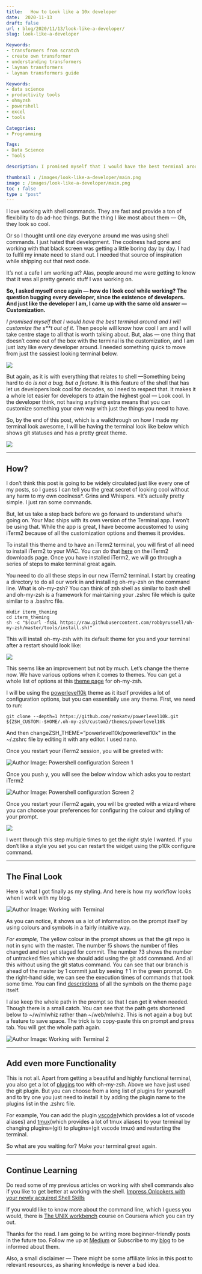 ```yaml
---
title:   How to Look like a 10x developer
date:  2020-11-13
draft: false
url : blog/2020/11/13/look-like-a-developer/
slug: look-like-a-developer

Keywords:
- transformers from scratch
- create own transformer
- understanding transformers
- layman transformers
- layman transformers guide

Keywords:
- data science
- productivity tools
- ohmyzsh
- powershell
- excel
- tools

Categories:
- Programming

Tags:
- Data Science
- Tools

description: I promised myself that I would have the best terminal around and I will customize the shit out of it. Then people will know how cool I am and I will take centre stage to all that is worth talking about. But, alas — one thing that doesn’t come out of the box with the terminal is the customization, and I am just lazy like every developer around. I needed something quick to move from just the sassiest looking terminal below

thumbnail : /images/look-like-a-developer/main.png
image : /images/look-like-a-developer/main.png
toc : false
type : "post"
---
```



I love working with shell commands. They are fast and provide a ton of flexibility to do ad-hoc things. But the thing I like most about them — Oh, they look so cool.

Or so I thought until one day everyone around me was using shell commands. I just hated that development. The coolness had gone and working with that black screen was getting a little boring day by day. I had to fulfil my innate need to stand out. I needed that source of inspiration while shipping out that next code.

It’s not a cafe I am working at? Alas, people around me were getting to know that it was all pretty generic stuff I was working on.

**So, I asked myself once again — how do I look cool while working? **The question bugging every developer, since the existence of developers. And just like the developer I am, I came up with the same old answer —** Customization.**

*I promised myself that I would have the best terminal around and I will customize the s**t out of it*. Then people will know how cool I am and I will take centre stage to all that is worth talking about. But, alas — one thing that doesn’t come out of the box with the terminal is the customization, and I am just lazy like every developer around. I needed something quick to move from just the sassiest looking terminal below.

![](/images/look-like-a-developer/0.png)

But again, as it is with everything that relates to shell —Something being hard to do *is not a bug, but a feature*. It is this feature of the shell that has let us developers look cool for decades, so I need to respect that. It makes it a whole lot easier for developers to attain the highest goal — Look cool. In the developer think, not having anything extra means that you can customize something your own way with just the things you need to have.

So, by the end of this post, which is a walkthrough on how I made my terminal look awesome, I will be having the terminal look like below which shows git statuses and has a pretty great theme.

![](/images/look-like-a-developer/1.png)

---
## How?

I don’t think this post is going to be widely circulated just like every one of my posts, so I guess I can tell you the great secret of looking cool without any harm to my own coolness*. Grins and Whispers. *It’s actually pretty simple. I just ran some commands.

But, let us take a step back before we go forward to understand what’s going on. Your Mac ships with its own version of the Terminal app. I won’t be using that. While the app is great, I have become accustomed to using iTerm2 because of all the customization options and themes it provides.

To install this theme and to have an iTerm2 terminal, you will first of all need to install iTerm2 to your MAC. You can do that [here](https://www.iterm2.com/downloads.html) on the iTerm2 downloads page. Once you have installed iTerm2, we will go through a series of steps to make terminal great again.

You need to do all these steps in our new iTerm2 terminal. I start by creating a directory to do all our work in and installing oh-my-zsh on the command line. What is oh-my-zsh? You can think of zsh shell as similar to bash shell and oh-my-zsh is a framework for maintaining your .zshrc file which is quite similar to a .bashrc file.

    mkdir iterm_theming
    cd iterm_theming
    sh -c "$(curl -fsSL https://raw.githubusercontent.com/robbyrussell/oh-my-zsh/master/tools/install.sh)"

This will install oh-my-zsh with its default theme for you and your terminal after a restart should look like:

![](/images/look-like-a-developer/2.png)

This seems like an improvement but not by much. Let’s change the theme now. We have various options when it comes to themes. You can get a whole list of options at this [theme page](https://github.com/ohmyzsh/ohmyzsh/wiki/Themes) for oh-my-zsh.

I will be using the [powerlevel10k](https://github.com/romkatv/powerlevel10k) theme as it itself provides a lot of configuration options, but you can essentially use any theme. First, we need to run:

    git clone --depth=1 https://github.com/romkatv/powerlevel10k.git ${ZSH_CUSTOM:-$HOME/.oh-my-zsh/custom}/themes/powerlevel10k

And then changeZSH_THEME=”powerlevel10k/powerlevel10k" in the ~/.zshrc file by editing it with any editor. I used nano.

Once you restart your iTerm2 session, you will be greeted with:

![Author Image: Powershell configuration Screen 1](/images/look-like-a-developer/3.png "Author Image: Powershell configuration Screen 1")

Once you push y, you will see the below window which asks you to restart iTerm2

![Author Image: Powershell configuration Screen 2](/images/look-like-a-developer/4.png "Author Image: Powershell configuration Screen 2")

Once you restart your iTerm2 again, you will be greeted with a wizard where you can choose your preferences for configuring the colour and styling of your prompt.

![](/images/look-like-a-developer/5.gif)

I went through this step multiple times to get the right style I wanted. If you don’t like a style you set you can restart the widget using the p10k configure command.

---
## The Final Look

Here is what I got finally as my styling. And here is how my workflow looks when I work with my blog.

![Author Image: Working with Terminal](/images/look-like-a-developer/6.png "Author Image: Working with Terminal")

As you can notice, it shows us a lot of information on the prompt itself by using colours and symbols in a fairly intuitive way.

*For example,* The yellow colour in the prompt shows us that the git repo is not in sync with the master. The number !5 shows the number of files changed and not yet staged for commit. The number ?3 shows the number of untracked files which we should add using the git add command. And all this without using the git status command. You can see that our branch is ahead of the master by 1 commit just by seeing ⇡1 in the green prompt. On the right-hand side, we can see the execution times of commands that took some time. You can find [descriptions](https://github.com/romkatv/powerlevel10k#what-do-different-symbols-in-git-status-mean) of all the symbols on the theme page itself.

I also keep the whole path in the prompt so that I can get it when needed. Though there is a small catch. You can see that the path gets shortened below to ~/w/mlwhiz rather than ~/web/mlwhiz. This is not again a bug but a feature to save space. The trick is to copy-paste this on prompt and press tab. You will get the whole path again.

![Author Image: Working with Terminal 2](/images/look-like-a-developer/7.png "Author Image: Working with Terminal 2")

---

## Add even more Functionality

This is not all. Apart from getting a beautiful and highly functional terminal, you also get a lot of [plugins](https://github.com/ohmyzsh/ohmyzsh/wiki/Plugins) too with oh-my-zsh. Above we have just used the git plugin. But you can choose from a long list of plugins for yourself and to try one you just need to install it by adding the plugin name to the plugins list in the .zshrc file.

For example, You can add the plugin [vscode](https://github.com/ohmyzsh/ohmyzsh/tree/master/plugins/vscode)(which provides a lot of vscode aliases) and [tmux](https://github.com/ohmyzsh/ohmyzsh/tree/master/plugins/tmux)(which provides a lot of tmux aliases) to your terminal by changing plugins=(git) to plugins=(git vscode tmux) and restarting the terminal.

So what are you waiting for? Make your terminal great again.

---

## Continue Learning

Do read some of my previous articles on working with shell commands also if you like to get better at working with the shell.
[Impress Onlookers with your newly acquired Shell Skills](https://towardsdatascience.com/impress-onlookers-with-your-newly-acquired-shell-skills-a02effb420c2)

If you would like to know more about the command line, which I guess you would, there is [The UNIX workbench](https://www.coursera.org/learn/unix?ranMID=40328&ranEAID=lVarvwc5BD0&ranSiteID=lVarvwc5BD0-EK0XnncSGKDui6jU1GFilw&siteID=lVarvwc5BD0-EK0XnncSGKDui6jU1GFilw&utm_content=2&utm_medium=partners&utm_source=linkshare&utm_campaign=lVarvwc5BD0) course on Coursera which you can try out.

Thanks for the read. I am going to be writing more beginner-friendly posts in the future too. Follow me up at [Medium](https://mlwhiz.medium.com/?source=post_page---------------------------) or Subscribe to my [blog](https://mlwhiz.ck.page/a9b8bda70c) to be informed about them.

Also, a small disclaimer — There might be some affiliate links in this post to relevant resources, as sharing knowledge is never a bad idea.
